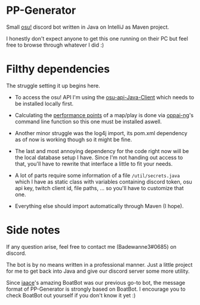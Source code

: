 # PP-Generator




Small [osu!](https://osu.ppy.sh/home) discord bot written in Java on IntelliJ as Maven project.

I honestly don't expect anyone to get this one running on their PC but feel free to browse through whatever I did :)



# Filthy dependencies




The struggle setting it up begins here.

- To access the osu! API I'm using the [osu-api-Java-Client](https://github.com/osuWorks/osu-api-Java-Client) which needs to be installed locally first.

- Calculating the [performance points](https://osu.ppy.sh/help/wiki/Performance_Points) of a map/play is done via [oppai-ng](https://github.com/Francesco149/oppai-ng)'s command line function so this one must be installed aswell.

- Another minor struggle was the log4j import, its pom.xml dependency as of now is working though so it might be fine.

- The last and most annoying dependency for the code right now will be the local database setup I have. Since I'm not handing out access to that, you'll have to rewrite that interface a little to fit your needs.

- A lot of parts require some information of a file `/util/secrets.java` which I have as static class with variables containing discord token, osu api key, twitch client id, file paths, ... so you'll have to customize that one.

- Everything else should import automatically through Maven (I hope).



# Side notes




If any question arise, feel free to contact me (Badewanne3#0685) on discord.

The bot is by no means written in a professional manner. Just a little project for me to get back into Java and give our discord server some more utility.

Since [iaace](https://www.iaace.gg/)'s amazing BoatBot was our previous go-to bot, the message format of PP-Generator is strongly based on BoatBot. I encourage you to check BoatBot out yourself if you don't know it yet :)